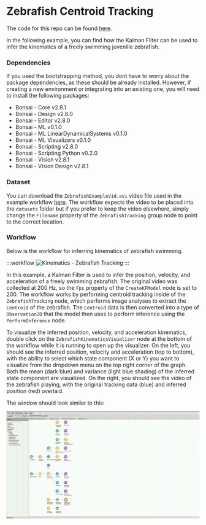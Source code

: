 # Zebrafish Centroid Tracking

The code for this repo can be found [here](https://github.com/ncguilbeault/machinelearning-examples/tree/lds-examples/examples/LinearDynamicalSystems/Kinematics/ZebrafishCentroidTracking).

In the following example, you can find how the Kalman Filter can be used to infer the kinematics of a freely swimming juvenille zebrafish.

### Dependencies

If you used the bootstrapping method, you dont have to worry about the package dependencies, as these should be already installed. However, if creating a new environment or integrating into an existing one, you will need to install the following packages:

* Bonsai - Core v2.8.1
* Bonsai - Design v2.8.0
* Bonsai - Editor v2.8.0
* Bonsai - ML v0.1.0
* Bonsai - ML LinearDynamicalSystems v0.1.0
* Bonsai - ML Visualizers v0.1.0
* Bonsai - Scripting v2.8.0
* Bonsai - Scripting Python v0.2.0
* Bonsai - Vision v2.8.1
* Bonsai - Vision Design v2.8.1

### Dataset

You can download the `ZebrafishExampleVid.avi` video file used in the example workflow [here](https://doi.org/10.5281/zenodo.10629221). The workflow expects the video to be placed into the `datasets` folder but if you prefer to keep the video elsewhere, simply change the `Filename` property of the `ZebrafishTracking` group node to point to the correct location.

### Workflow

Below is the workflow for inferring kinematics of zebrafish swimming.

:::workflow
![Kinematics - Zebrafish Tracking](ZebrafishTracking.bonsai)
:::

In this example, a Kalman Filter is used to infer the position, velocity, and acceleration of a freely swimming zebrafish. The original video was collected at 200 Hz, so the `Fps` property of the `CreateKFModel` node is set to 200. The workflow works by performing centroid tracking inside of the `ZebrafishTracking` node, which performs image analyses to extract the `Centroid` of the zebrafish. The `Centroid` data is then converted into a type of `Observation2D` that the model then uses to perform inference using the  `PerformInference` node.

To visualize the inferred position, velocity, and acceleration kinematics, double click on the `ZebrafishKinematicsVisualizer` node at the bottom of the workflow while it is running to open up the visualizer. On the left, you should see the inferred position, velocity and acceleration (top to bottom), with the ability to select which state component (X or Y) you want to visualize from the dropdown menu on the top right corner of the graph. Both the mean (dark blue) and variance (light blue shading) of the inferred state component are visualized. On the right, you should see the video of the zebrafish playing, with the original tracking data (blue) and inferred position (red) overlaid.

The window should look similar to this:

![Zebrafish Tracking](ZebrafishTracking.gif)
